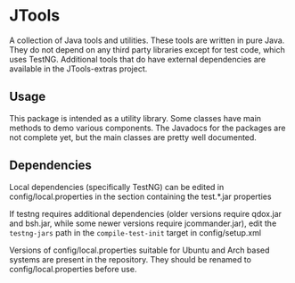 JTools
======

A collection of Java tools and utilities. These tools are written in pure Java. They do not depend on any third party libraries except for test code, which uses TestNG. Additional tools that do have external dependencies are available in the JTools-extras project.

Usage
-----

This package is intended as a utility library. Some classes have main methods to demo various components. The Javadocs for the packages are not complete yet, but the main classes are pretty well documented.

Dependencies
------------

Local dependencies (specifically TestNG) can be edited in config/local.properties in the section containing the test.*.jar properties

If testng requires additional dependencies (older versions require qdox.jar and bsh.jar, while some newer versions require jcommander.jar), edit the `testng-jars` path in the `compile-test-init` target in config/setup.xml

Versions of config/local.properties suitable for Ubuntu and Arch based systems are present in the repository. They should be renamed to config/local.properties before use.
